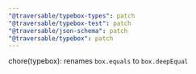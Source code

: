 ```yaml
---
"@traversable/typebox-types": patch
"@traversable/typebox-test": patch
"@traversable/json-schema": patch
"@traversable/typebox": patch
---
```


chore(typebox): renames `box.equals` to `box.deepEqual`
